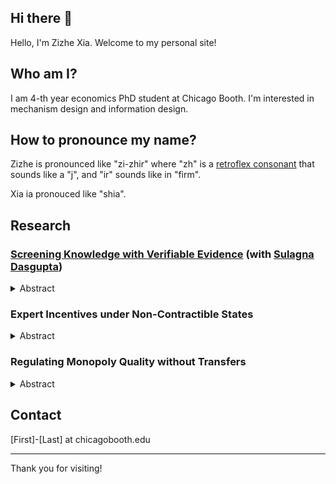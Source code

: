 ## Hi there 👋

Hello, I'm Zizhe Xia. Welcome to my personal site!

## Who am I?

I am 4-th year economics PhD student at Chicago Booth. I'm interested in mechanism design and information design.

## How to pronounce my name?

Zizhe is pronounced like "zi-zhir" where "zh" is a [retroflex consonant](https://en.wikipedia.org/wiki/Retroflex_consonant) that sounds like a "j", and "ir" sounds like in "firm". 

Xia ia pronouced like "shia".

## Research

### **[Screening Knowledge with Verifiable Evidence](https://github.com/zizhe-xia/zizhe-xia/raw/main/assets/Hiring_with_Evidence_Feb2025.pdf)** (with [Sulagna Dasgupta](https://sites.google.com/view/sulagna)) 
<details>
    <summary>Abstract</summary>
    A principal seeks to screen an agent based on his demonstrable knowledge of a subject
     matter, modeled as a binary state. The agent learns about the state through two kinds of
    opposing verifiable signals, each kind providing evidence in favor of one of the states. A good
    quality agent has an evidence structure which is more informative than a bad quality one. In
    a symmetric setting, we show that under the optimal test, regardless of whether the agent can
    predict the state correctly, he is failed if the amount of evidence he is able to show is below a
    threshold. Conditional on providing evidence above this threshold, the agent is passed based on
    a simple True-False test – i.e., if and only if he gives the correct answer. We see this result as
    rationalizing a common test structure where test-takers are given credit for giving the correct
    answer only if they show a minimal amount of data, arguments, or steps, in support of their
    answer. We prove the results by identifying a connection to the optimal transport problem and
    leveraging it to show the existence of an appropriate virtual value function.
</details>
   
### **Expert Incentives under Non-Contractible States**
<details>
    <summary>Abstract</summary>
    I study whether and which expert incentives can be provided at what
    cost when the states of the world become non-contractible, but there
    is some noisy observation about the states that can be contracted
    upon. A principal hires an agent to acquire costly information about
    the states, but it is not possible to pay the agent based on the realized
    states. Instead, the principal has access to a noisy (Blackwell) experiment
    about the states, and can pay bonuses based on its realization. I
    completely characterize what the principal can incentivize the agent
    to learn, and how to design contracts to minimize the costs to provide
    such incentives. I then study which contractible information is better
    at incentive provision. Under ex ante IR, the principal can achieve
    the first best cost, regardless of how noisy her information is. Under
    interim IR, only qualitative information matters for costs. Under
    ex post IR, quantitative information matters. I characterize novel
    orders that compare experiments based on their ability to provide
    incentives.
</details> 

### **Regulating Monopoly Quality without Transfers**
<details>
    <summary>Abstract</summary>
    I study the extent to which a regulator can correct monopolistic distortions 
    using quality and coverage regulations in the presence of asymmetric cost 
    information. I characterize the optimal regulations that maximize the weighted 
    surplus. When the monopolist tends to be inefficient, the optimal regulations 
    entail setting a minimum quality standard (MQS) coupled with the universal coverage 
    requirement. The monopolist is required to either provide some minimum quality to all 
    consumers with the possibility to sell premium services at higher prices, or leave the 
    market completely.When the monopolist tends to be efficient, the optimal regulations 
    set a quality cap for certain types. The monopolist is asked to either provide the 
    maximum quality for all consumers, or he is not allowed to serve qualities above a certain 
    level. If the regulator places enough welfare weight on monopoly profits, it is optimal 
    to impose no regulation. In general, the optimal regulations feature both an MQS and a quality 
    cap, and can be implemented with a regulatory menu offering at most three options. Additionally, 
    I show that the regulator grants more flexibility to the monopolist as the welfare weight on 
    monopoly profits increases. 
</details> 

## Contact

[First]-[Last] at chicagobooth.edu

---

Thank you for visiting!
